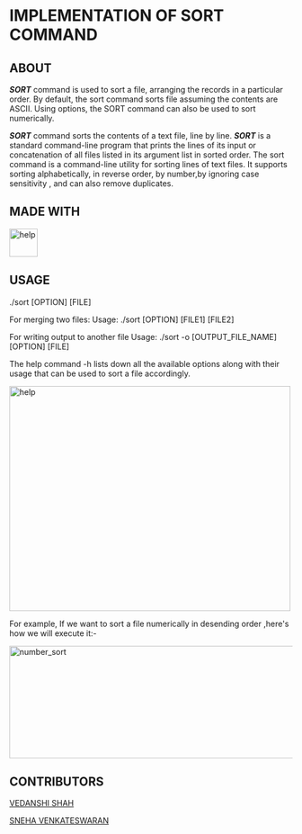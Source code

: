 # IMPLEMENTATION OF SORT COMMAND

## ABOUT

***SORT*** command is used to sort a file, arranging the records in a particular order. By default, the sort command sorts file assuming the contents are ASCII. Using options, the SORT command can also be used to sort numerically. 

***SORT*** command sorts the contents of a text file, line by line.
***SORT*** is a standard command-line program that prints the lines of its input or concatenation of all files listed in its argument list in sorted order.
The sort command is a command-line utility for sorting lines of text files. It supports sorting alphabetically, in reverse order, by number,by ignoring case sensitivity , and can also remove duplicates.

## MADE WITH 

<img width="50" height="50" alt="help"  src="https://user-images.githubusercontent.com/82633814/152695427-d723c262-6f47-4ca0-968f-280325a1e66f.jpg">


## USAGE
./sort  [OPTION]  [FILE]

For merging two files:
Usage: ./sort  [OPTION] [FILE1] [FILE2]

For writing output to another file
Usage: ./sort -o [OUTPUT_FILE_NAME] [OPTION] [FILE]

The help command -h lists down all the available options along with their usage that can be used to sort a file accordingly.

<img width="500" height="400" alt="help" src="https://user-images.githubusercontent.com/82633814/152696362-1d74e521-8fff-46ff-810e-0d549ca4250b.png">

For example, If we want to sort a file numerically in desending order ,here's how we will execute it:-

<img  width="600" height="200" alt="number_sort" src="https://user-images.githubusercontent.com/82633814/152696415-25d0a40b-8b37-41e0-845c-c880b7fac189.png">



## CONTRIBUTORS
<a href="https://github.com/Vedanshi-Shah">VEDANSHI SHAH </a>

<a href="https://github.com/sneha-0723">SNEHA VENKATESWARAN </a>



